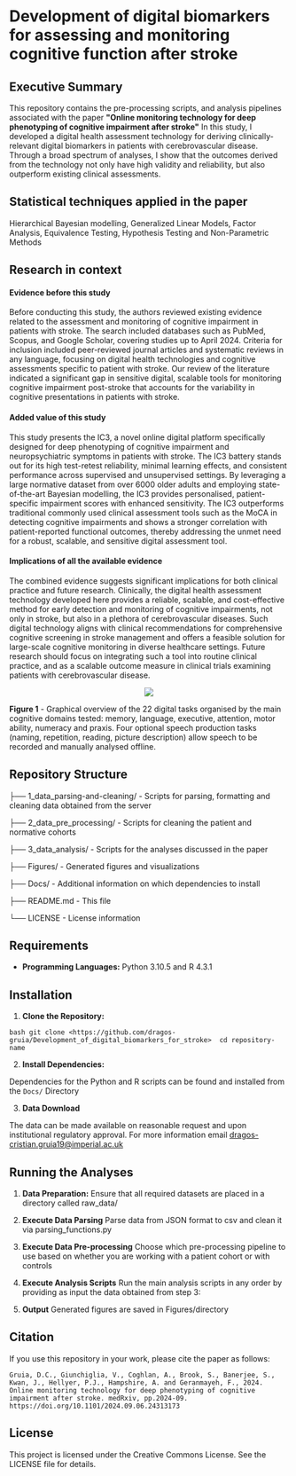 # Development of digital biomarkers for assessing and monitoring cognitive function after stroke

## Executive Summary

This repository contains the pre-processing scripts, and analysis pipelines associated with the paper **"Online monitoring technology for deep phenotyping of cognitive impairment after stroke"** In this study, I developed a digital health assessment technology for deriving clinically-relevant digital biomarkers in patients with cerebrovascular disease. Through a broad spectrum of analyses, I show that the outcomes derived from the technology not only have high validity and reliability, but also outperform existing clinical assessments.

## Statistical techniques applied in the paper

Hierarchical Bayesian modelling, Generalized Linear Models, Factor Analysis, Equivalence Testing, Hypothesis Testing and Non-Parametric Methods

## Research in context

#### **Evidence before this study**

Before conducting this study, the authors reviewed existing evidence related to the assessment and monitoring of cognitive impairment in patients with stroke. The search included databases such as PubMed, Scopus, and Google Scholar, covering studies up to April 2024. Criteria for inclusion included peer-reviewed journal articles and systematic reviews in any language, focusing on digital health technologies and cognitive assessments specific to patient with stroke. Our review of the literature indicated a significant gap in sensitive digital, scalable tools for monitoring cognitive impairment post-stroke that accounts for the variability in cognitive presentations in patients with stroke.

#### **Added value of this study**

This study presents the IC3, a novel online digital platform specifically designed for deep phenotyping of cognitive impairment and neuropsychiatric symptoms in patients with stroke. The IC3 battery stands out for its high test-retest reliability, minimal learning effects, and consistent performance across supervised and unsupervised settings. By leveraging a large normative dataset from over 6000 older adults and employing state-of-the-art Bayesian modelling, the IC3 provides personalised, patient-specific impairment scores with enhanced sensitivity. The IC3 outperforms traditional commonly used clinical assessment tools such as the MoCA in detecting cognitive impairments and shows a stronger correlation with patient-reported functional outcomes, thereby addressing the unmet need for a robust, scalable, and sensitive digital assessment tool.

#### **Implications of all the available evidence**

The combined evidence suggests significant implications for both clinical practice and future research. Clinically, the digital health assessment technology developed here provides a reliable, scalable, and cost-effective method for early detection and monitoring of cognitive impairments, not only in stroke, but also in a plethora of cerebrovascular diseases. Such digital technology aligns with clinical recommendations for comprehensive cognitive screening in stroke management and offers a feasible solution for large-scale cognitive monitoring in diverse healthcare settings. Future research should focus on integrating such a tool into routine clinical practice, and as a scalable outcome measure in clinical trials examining patients with cerebrovascular disease.

<p align="center">

<img src="Figures/task_summary.png"/>

**Figure 1** - Graphical overview of the 22 digital tasks organised by the main cognitive domains tested: memory, language, executive, attention, motor ability, numeracy and praxis. Four optional speech production tasks (naming, repetition, reading, picture description) allow speech to be recorded and manually analysed offline.

</p>

## Repository Structure

├── 1_data_parsing-and-cleaning/ - Scripts for parsing, formatting and cleaning data obtained from the server

├── 2_data_pre_processing/ - Scripts for cleaning the patient and normative cohorts

├── 3_data_analysis/ - Scripts for the analyses discussed in the paper

├── Figures/ - Generated figures and visualizations

├── Docs/ - Additional information on which dependencies to install

├── README.md - This file

└── LICENSE - License information

## Requirements

-   **Programming Languages:** Python 3.10.5 and R 4.3.1

## Installation

1.  **Clone the Repository:**

`bash git clone <https://github.com/dragos-gruia/Development_of_digital_biomarkers_for_stroke>  cd repository-name`

2.  **Install Dependencies:**

Dependencies for the Python and R scripts can be found and installed from the `Docs/` Directory

3.  **Data Download**

The data can be made available on reasonable request and upon institutional regulatory approval. For more information email [dragos-cristian.gruia19\@imperial.ac.uk](mailto:dragos-cristian.gruia19@imperial.ac.uk)

## Running the Analyses

1.  **Data Preparation:** Ensure that all required datasets are placed in a directory called raw_data/

2.  **Execute Data Parsing** Parse data from JSON format to csv and clean it via parsing_functions.py

3.  **Execute Data Pre-processing** Choose which pre-processing pipeline to use based on whether you are working with a patient cohort or with controls

4.  **Execute Analysis Scripts** Run the main analysis scripts in any order by providing as input the data obtained from step 3:

5.  **Output** Generated figures are saved in Figures/directory

## Citation

If you use this repository in your work, please cite the paper as follows:

`Gruia, D.C., Giunchiglia, V., Coghlan, A., Brook, S., Banerjee, S., Kwan, J., Hellyer, P.J., Hampshire, A. and Geranmayeh, F., 2024. Online monitoring technology for deep phenotyping of cognitive impairment after stroke. medRxiv, pp.2024-09. https://doi.org/10.1101/2024.09.06.24313173`

## License

This project is licensed under the Creative Commons License. See the LICENSE file for details.
